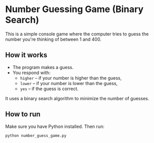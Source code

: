 # Number Guessing Game (Binary Search)

This is a simple console game where the computer tries to guess the number you're thinking of between 1 and 400.

## How it works

- The program makes a guess.
- You respond with:
  - `higher` – if your number is higher than the guess,
  - `lower` – if your number is lower than the guess,
  - `yes` – if the guess is correct.

It uses a binary search algorithm to minimize the number of guesses.

## How to run

Make sure you have Python installed. Then run:

```bash
python number_guess_game.py
